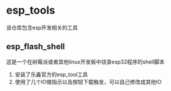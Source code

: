 # esp_tools
该仓库包含esp开发相关的工具

## esp_flash_shell

这是一个在树莓派或者其他linux开发板中烧录esp32程序的shell脚本

1. 安装了乐鑫官方的esp_tool工具
2. 使用了几个IO做指示以及按钮下载触发，可以自己修改成其他IO